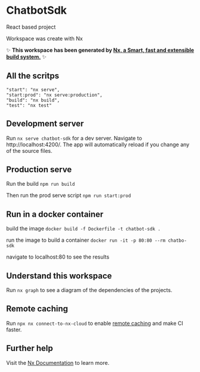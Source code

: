 # ChatbotSdk

React based project 

Workspace was create with Nx 

✨ **This workspace has been generated by [Nx, a Smart, fast and extensible build system.](https://nx.dev)** ✨

## All the scritps 

    "start": "nx serve",
    "start:prod": "nx serve:production",
    "build": "nx build",
    "test": "nx test"

## Development server

Run `nx serve chatbot-sdk` for a dev server. Navigate to http://localhost:4200/. The app will automatically reload if you change any of the source files.

## Production serve 

Run the build 
`npm run build `

Then run the prod serve script 
` npm run start:prod `

## Run in a docker container 
build the image 
`docker build -f Dockerfile -t chatbot-sdk .`

run the image to build a container 
`docker run -it -p 80:80 --rm chatbo-sdk`

navigate to localhost:80 to see the results 
## Understand this workspace

Run `nx graph` to see a diagram of the dependencies of the projects.

## Remote caching

Run `npx nx connect-to-nx-cloud` to enable [remote caching](https://nx.app) and make CI faster.

## Further help

Visit the [Nx Documentation](https://nx.dev) to learn more.
